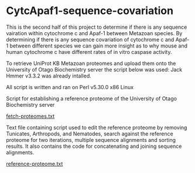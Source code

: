 # CytcApaf1-sequence-covariation

This is the second half of this project to determine if there is any sequence vairation within cytochrome c and Apaf-1 between Metazoan species. By determining if there is any sequence covariation of cytochrome c and Apaf-1 between different species we can gain more insight as to why mouse and human cytochrome c have different rates of in vitro caspase activity. 

To retrieve UniProt KB Metazoan proteomes and upload them onto the University of Otago Biochemistry server the script below was used: Jack Hmmer v3.3.2 was already intalled. 

All script is written and ran on Perl v5.30.0 x86 Linux

Script for establishing a reference proteome of the University of Otago Biochemistry server

[fetch-proteomes.txt](https://github.com/mouch930/CytcApaf1-sequence-covariation/files/10574664/fetch-proteomes.txt)

Text file containing script used to edit the reference proteome by removing Tunicates, Arthropods, and Nematodes, search against the reference proteome for two iterations, multiple sequence alignments and sorting results. It also contains the code for concatenating and joining sequence alignments. 

[reference-proteome.txt](https://github.com/mouch930/CytcApaf1-sequence-covariation/files/10574668/reference-proteome.txt)

